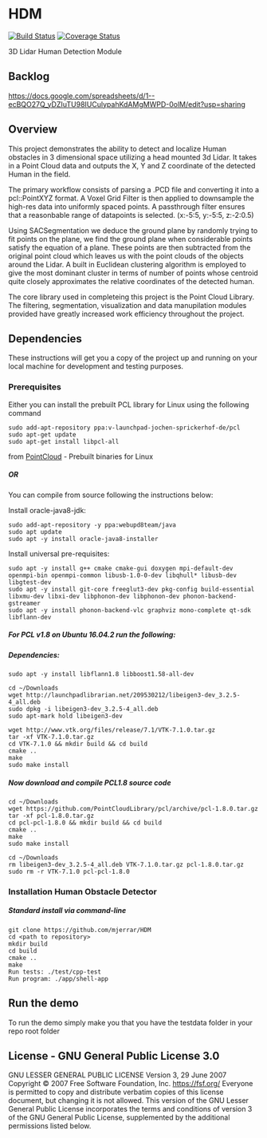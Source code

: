 # HDM

[![Build Status](https://travis-ci.com/mjerrar/HDM.svg?branch=master)](https://travis-ci.com/mjerrar/HDM)   [![Coverage Status](https://coveralls.io/repos/github/mjerrar/HDM/badge.svg?branch=master)](https://coveralls.io/github/mjerrar/HDM?branch=master)

3D Lidar Human Detection Module

## Backlog
https://docs.google.com/spreadsheets/d/1--ecBQO27Q_yDZIuTU98IUCulypahKdAMgMWPD-0olM/edit?usp=sharing

## Overview

This project demonstrates the ability to detect and localize Human obstacles in 3 dimensional space utilizing a head mounted 3d Lidar.
It takes in a Point Cloud data and outputs the X, Y and Z coordinate of the detected Human in the field. 

The primary workflow consists of parsing a .PCD file and converting it into a pcl::PointXYZ format.
A Voxel Grid Filter is then applied to downsample the high-res data into uniformly spaced points.
A passthrough filter ensures that a reasonbable range of datapoints is selected. (x:-5:5, y:-5:5, z:-2:0.5)

Using SACSegmentation we deduce the ground plane by randomly trying to fit points on the plane, we find the ground plane when considerable points satisfy the equation of a plane. These points are then subtracted from the original point cloud which leaves us with the point clouds of the objects around the Lidar.
A built in Euclidean clustering algorithm is employed to give the most dominant cluster in terms of number of points whose centroid quite closely approximates the relative coordinates of the detected human.

The core library used in completeing this project is the Point Cloud Library. 
The filtering, segmentation, visualization and data manupilation modules provided have greatly increased work efficiency throughout the project.

## Dependencies

These instructions will get you a copy of the project up and running on your local machine for development and testing purposes.

### Prerequisites

Either you can install the prebuilt PCL library for Linux using the following command

```
sudo add-apt-repository ppa:v-launchpad-jochen-sprickerhof-de/pcl
sudo apt-get update
sudo apt-get install libpcl-all
```
from [PointCloud](http://www.pointclouds.org/downloads/linux.html) - Prebuilt binaries for Linux

##### OR

You can compile from source following the instructions below:

Install oracle-java8-jdk:
```
sudo add-apt-repository -y ppa:webupd8team/java 
sudo apt update 
sudo apt -y install oracle-java8-installer
```

Install universal pre-requisites:
```
sudo apt -y install g++ cmake cmake-gui doxygen mpi-default-dev openmpi-bin openmpi-common libusb-1.0-0-dev libqhull* libusb-dev libgtest-dev
sudo apt -y install git-core freeglut3-dev pkg-config build-essential libxmu-dev libxi-dev libphonon-dev libphonon-dev phonon-backend-gstreamer
sudo apt -y install phonon-backend-vlc graphviz mono-complete qt-sdk libflann-dev
```

##### For PCL v1.8 on Ubuntu 16.04.2 run the following:

##### Dependencies:

```
sudo apt -y install libflann1.8 libboost1.58-all-dev

cd ~/Downloads
wget http://launchpadlibrarian.net/209530212/libeigen3-dev_3.2.5-4_all.deb
sudo dpkg -i libeigen3-dev_3.2.5-4_all.deb
sudo apt-mark hold libeigen3-dev

wget http://www.vtk.org/files/release/7.1/VTK-7.1.0.tar.gz
tar -xf VTK-7.1.0.tar.gz
cd VTK-7.1.0 && mkdir build && cd build
cmake ..
make
sudo make install
```

##### Now download and compile PCL1.8 source code
```
cd ~/Downloads
wget https://github.com/PointCloudLibrary/pcl/archive/pcl-1.8.0.tar.gz
tar -xf pcl-1.8.0.tar.gz
cd pcl-pcl-1.8.0 && mkdir build && cd build
cmake ..
make
sudo make install

cd ~/Downloads
rm libeigen3-dev_3.2.5-4_all.deb VTK-7.1.0.tar.gz pcl-1.8.0.tar.gz
sudo rm -r VTK-7.1.0 pcl-pcl-1.8.0
```


### Installation Human Obstacle Detector

##### Standard install via command-line
```
git clone https://github.com/mjerrar/HDM
cd <path to repository>
mkdir build
cd build
cmake ..
make
Run tests: ./test/cpp-test
Run program: ./app/shell-app
```

## Run the demo
To run the demo simply make you that you have the testdata folder in your repo root folder


## License - GNU General Public License 3.0
GNU LESSER GENERAL PUBLIC LICENSE
Version 3, 29 June 2007
Copyright © 2007 Free Software Foundation, Inc. <https://fsf.org/>
Everyone is permitted to copy and distribute verbatim copies of this license document, but changing it is not allowed.
This version of the GNU Lesser General Public License incorporates the terms and conditions of version 3 of the GNU General Public License, supplemented by the additional permissions listed below.

